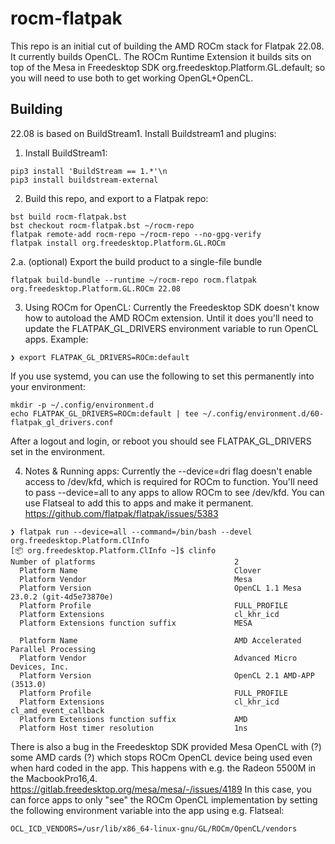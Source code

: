 

rocm-flatpak
============

This repo is an initial cut of building the AMD ROCm stack for
Flatpak 22.08.  It currently builds OpenCL. The ROCm Runtime
Extension it builds sits on top of the Mesa in Freedesktop SDK
org.freedesktop.Platform.GL.default; so you will need to use both to
get working OpenGL+OpenCL.

Building
--------

22.08 is based on BuildStream1. Install Buildstream1 and plugins:
1. Install BuildStream1:
```
pip3 install 'BuildStream == 1.*'\n
pip3 install buildstream-external
```
2. Build this repo, and export to a Flatpak repo:
```
bst build rocm-flatpak.bst
bst checkout rocm-flatpak.bst ~/rocm-repo
flatpak remote-add rocm-repo ~/rocm-repo --no-gpg-verify
flatpak install org.freedesktop.Platform.GL.ROCm
```

2.a. (optional) Export the build product to a single-file bundle
```
flatpak build-bundle --runtime ~/rocm-repo rocm.flatpak org.freedesktop.Platform.GL.ROCm 22.08
```

3. Using ROCm for OpenCL:
Currently the Freedesktop SDK doesn't know how to autoload the AMD ROCm
extension. Until it does you'll need to update the FLATPAK_GL_DRIVERS
environment variable to run OpenCL apps. Example:
```
❯ export FLATPAK_GL_DRIVERS=ROCm:default
```

If you use systemd, you can use the following to set this permanently
into your environment:
```
mkdir -p ~/.config/environment.d
echo FLATPAK_GL_DRIVERS=ROCm:default | tee ~/.config/environment.d/60-flatpak_gl_drivers.conf
```
After a logout and login, or reboot you should see FLATPAK_GL_DRIVERS
set in the environment.

4. Notes & Running apps:
Currently the --device=dri flag doesn't enable access to /dev/kfd, which
is required for ROCm to function. You'll need to pass --device=all to
any apps to allow ROCm to see /dev/kfd.  You can use Flatseal to add
this to apps and make it permanent.
https://github.com/flatpak/flatpak/issues/5383

```
❯ flatpak run --device=all --command=/bin/bash --devel org.freedesktop.Platform.ClInfo
[📦 org.freedesktop.Platform.ClInfo ~]$ clinfo
Number of platforms                               2
  Platform Name                                   Clover
  Platform Vendor                                 Mesa
  Platform Version                                OpenCL 1.1 Mesa 23.0.2 (git-4d5e73870e)
  Platform Profile                                FULL_PROFILE
  Platform Extensions                             cl_khr_icd
  Platform Extensions function suffix             MESA

  Platform Name                                   AMD Accelerated Parallel Processing
  Platform Vendor                                 Advanced Micro Devices, Inc.
  Platform Version                                OpenCL 2.1 AMD-APP (3513.0)
  Platform Profile                                FULL_PROFILE
  Platform Extensions                             cl_khr_icd cl_amd_event_callback
  Platform Extensions function suffix             AMD
  Platform Host timer resolution                  1ns
```

There is also a bug in the Freedesktop SDK provided Mesa OpenCL with
(?) some AMD cards (?) which stops ROCm OpenCL device being used even
when hard coded in the app.  This happens with e.g. the Radeon 5500M in
the MacbookPro16,4.
https://gitlab.freedesktop.org/mesa/mesa/-/issues/4189
In this case, you can force apps to only "see" the ROCm OpenCL
implementation by setting the following environment variable into the
app using e.g. Flatseal:

```
OCL_ICD_VENDORS=/usr/lib/x86_64-linux-gnu/GL/ROCm/OpenCL/vendors
```


